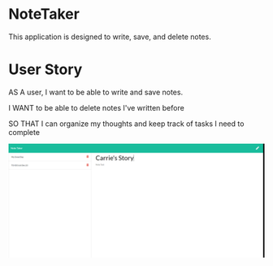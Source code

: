 # NoteTaker

This application is designed to write, save, and delete notes.  

# User Story

AS A user, I want to be able to write and save notes.

I WANT to be able to delete notes I've written before

SO THAT I can organize my thoughts and keep track of tasks I need to complete


![](images/NoteTaker.png)
